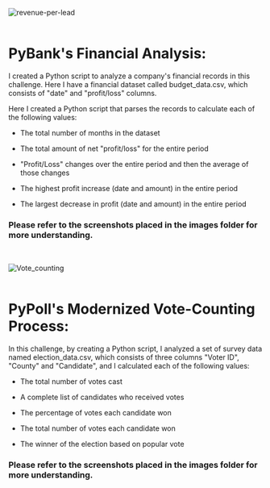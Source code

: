 ![revenue-per-lead](https://github.com/Adykey79/python-challenge/assets/149746353/4bc2b3ed-d980-4635-b4b3-a183cb0d4d1b)<br><br>


# PyBank's Financial Analysis:

<p>I created a Python script to analyze a company's financial records in this challenge. Here I have a financial dataset called budget_data.csv, which consists of "date" and "profit/loss" columns.</p>

<p>Here I created a Python script that parses the records to calculate each of the following values:</p>

- The total number of months in the dataset

- The total amount of net "profit/loss" for the entire period

- "Profit/Loss" changes over the entire period and then the average of those changes

- The highest profit increase (date and amount) in the entire period

- The largest decrease in profit (date and amount) in the entire period
  
### Please refer to the screenshots placed in the images folder for more understanding.

<be>
<br>

![Vote_counting](https://github.com/Adykey79/python-challenge/assets/149746353/853998df-4a69-4bea-91e7-fe294674f159)<br><br>


 # PyPoll's Modernized Vote-Counting Process:
 
In this challenge, by creating a Python script, I analyzed a set of survey data named election_data.csv, which consists of three columns "Voter ID", "County" and "Candidate", and I calculated each of the following values:

- The total number of votes cast

- A complete list of candidates who received votes

- The percentage of votes each candidate won

- The total number of votes each candidate won

- The winner of the election based on popular vote


### Please refer to the screenshots placed in the images folder for more understanding.

